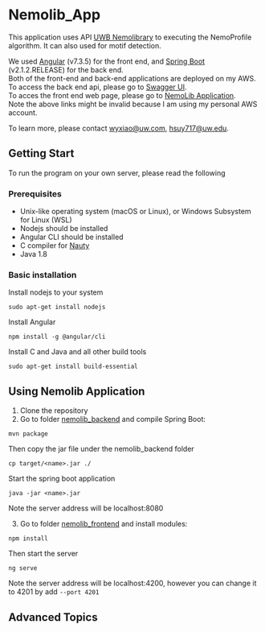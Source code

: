 # Nemolib_App
This application uses API [UWB Nemolibrary](https://github.com/drewandersen/nemolib) to executing the NemoProfile algorithm. It can also used for motif detection.

We used [Angular](https://angular.io/) (v7.3.5) for the front end, and [Spring Boot](https://spring.io) (v2.1.2.RELEASE) for the back end.  
Both of the front-end and back-end applications are deployed on my AWS.  
To access the back end api, please go to [Swagger UI](http://34.221.211.106:8080/swagger-ui.html#/).  
To acces the front end web page, please go to [NemoLib Application](http://nemolibapp.s3-website-us-west-2.amazonaws.com/).  
Note the above links might be invalid because I am using my personal AWS account. 

To learn more, please contact wyxiao@uw.com, hsuy717@uw.edu.

## Getting Start
To run the program on your own server, please read the following

### Prerequisites

- Unix-like operating system (macOS or Linux), or Windows Subsystem for Linux (WSL)
- Nodejs should be installed
- Angular CLI should be installed
- C compiler for [Nauty](http://users.cecs.anu.edu.au/~bdm/nauty/)
- Java 1.8

### Basic installation

Install nodejs to your system
```
sudo apt-get install nodejs
```
Install Angular
```
npm install -g @angular/cli
```
Install C and Java and all other build tools
```
sudo apt-get install build-essential
```

## Using Nemolib Application
1. Clone the repository
2. Go to folder [nemolib_backend](nemolib_backend)
and compile Spring Boot:
```
mvn package
```
Then copy the jar file under the nemolib_backend folder
```
cp target/<name>.jar ./
```
Start the spring boot application
```
java -jar <name>.jar
```
Note the server address will be localhost:8080

3. Go to folder [nemolib_frontend](nemolib_frontend)
and install modules:
```
npm install
```
Then start the server
```
ng serve
```
Note the server address will be localhost:4200, however you can change it to 4201 by add `--port 4201`

## Advanced Topics

